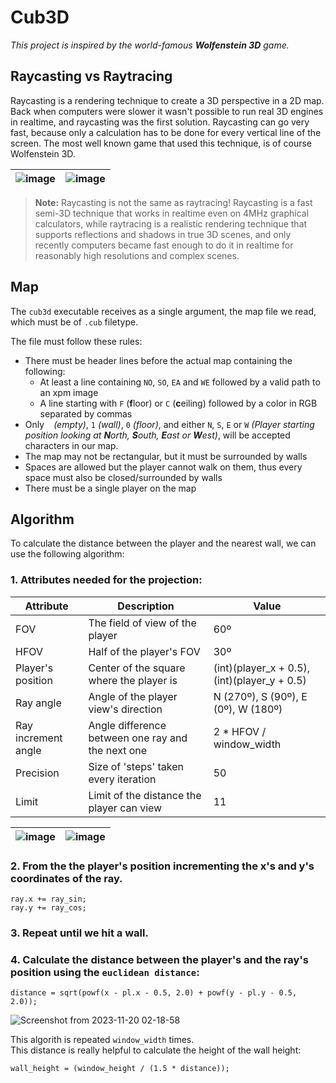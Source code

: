# Cub3D
*This project is inspired by the world-famous **Wolfenstein 3D** game.* <br>

## Raycasting vs Raytracing
Raycasting is a rendering technique to create a 3D perspective in a 2D map. Back when computers were slower it wasn't possible to run real 3D engines in realtime, and raycasting was the first solution. Raycasting can go very fast, because only a calculation has to be done for every vertical line of the screen. The most well known game that used this technique, is of course Wolfenstein 3D.


| ![image](https://github.com/hheghine/RayCaster-cub3D/assets/119530584/3847dda6-8944-4257-8845-7637926e2f63)  | ![image](https://github.com/hheghine/RayCaster-cub3D/assets/119530584/e48e9643-8088-40ed-b608-1e510519d914)  |
|--------------------------------------------------------------------------------------------------------------|--------------------------------------------------------------------------------------------------------------|

> **Note:** Raycasting is not the same as raytracing! Raycasting is a fast semi-3D technique that works in realtime even on 4MHz graphical calculators, while raytracing is a realistic rendering technique that supports reflections and shadows in true 3D scenes, and only recently computers became fast enough to do it in realtime for reasonably high resolutions and complex scenes.

## Map
The ``cub3d`` executable receives as a single argument, the map file we read, which must be of ``.cub`` filetype.

The file must follow these rules:
- There must be header lines before the actual map containing the following:
    - At least a line containing ``NO``, ``SO``, ``EA`` and ``WE`` followed by a valid path to an xpm image
    - A line starting with ``F`` (**f**loor) or ``C`` (**c**eiling) followed by a color in RGB separated by commas
- Only `` `` *(empty)*, ``1`` *(wall)*, ``0`` *(floor)*, and either ``N``, ``S``, ``E`` or ``W`` *(Player starting position looking at **N**orth, **S**outh, **E**ast or **W**est)*, will be accepted characters in our map.
- The map may not be rectangular, but it must be surrounded by walls
- Spaces are allowed but the player cannot walk on them, thus every space must also be closed/surrounded by walls
- There must be a single player on the map

## Algorithm
To calculate the distance between the player and the nearest wall, we can use the following algorithm:
### 1. Attributes needed for the projection:
|                              Attribute                              |                              Description                              |                              Value                              |
|---------------------------------------------------------------------|-----------------------------------------------------------------------|-----------------------------------------------------------------|
| FOV                                                                 | The field of view of the player                                       | 60º                                                             |
| HFOV                                                                | Half of the player's FOV                                              | 30º                                                             |
| Player's position                                                   | Center of the square where the player is                              | (int)(player_x + 0.5), (int)(player_y + 0.5)                    |
| Ray angle                                                           | Angle of the player view's direction                                  | N (270º), S (90º), E (0º), W (180º)                             |
| Ray increment angle                                                 | Angle difference between one ray and the next one                     | 2 * HFOV / window_width                                         |
| Precision                                                           | Size of 'steps' taken every iteration                                 | 50                                                              |
| Limit                                                               | Limit of the distance the player can view                             | 11                                                              |

| ![image](https://github.com/hheghine/RayCaster-cub3D/assets/119530584/f2299509-10df-4e86-ae30-619b9a00f9d5) | ![image](https://github.com/hheghine/RayCaster-cub3D/assets/119530584/35bdb4be-fd38-40e2-af0e-af727b67c945) |
|-------------------------------------------------------------------------------------------------------------|-------------------------------------------------------------------------------------------------------------|

### 2. From the the player's position incrementing the x's and y's coordinates of the ray.
```
ray.x += ray_sin;
ray.y += ray_cos;
```
### 3. Repeat until we hit a wall.

### 4. Calculate the distance between the player's and the ray's position using the `euclidean distance`:
```
distance = sqrt(powf(x - pl.x - 0.5, 2.0) + powf(y - pl.y - 0.5, 2.0));
```
![Screenshot from 2023-11-20 02-18-58](https://github.com/hheghine/RayCaster-cub3D/assets/119530584/9afb814e-8425-477a-8d83-4800defe2721)

This algorith is repeated `window_width` times.<br>
This distance is really helpful to calculate the height of the wall height:
```
wall_height = (window_height / (1.5 * distance));
```


